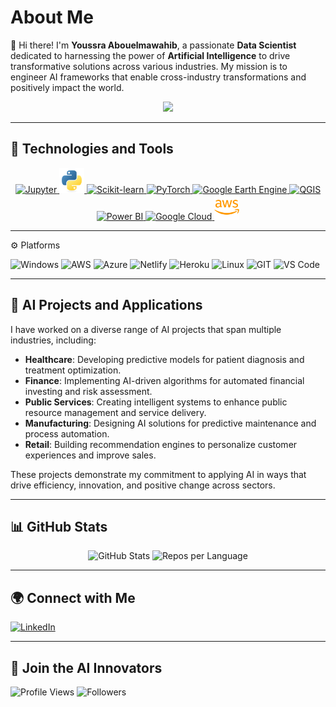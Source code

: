 # About Me

<p align="center">
  <a href="https://github.com/Youssra1999>
    <img src="https://user-images.githubusercontent.com/20955511/199138068-0a7b7b75-a024-4f00-803f-30a19c5d1b2d.png" alt="Youssra Abouelmawahib" /></a>
</p>

👋 Hi there! I'm **Youssra Abouelmawahib**, a passionate **Data Scientist** dedicated to harnessing the power of **Artificial Intelligence** to drive transformative solutions across various industries. My mission is to engineer AI frameworks that enable cross-industry transformations and positively impact the world.


<p align="center">
  <!-- Typing SVG by DenverCoder1 - https://github.com/DenverCoder1/readme-typing-svg -->
  <a href="https://github.com/Youssra1999/readme-typing-svg">
    <img src="https://readme-typing-svg.demolab.com/?lines=Full-stack%20web%20and%20app%20developer;Experienced%20UI%2FUX%20Designer;10%2B%20years%20of%20coding%20experience;Always%20learning%20new%20things&font=Fira%20Code&center=true&width=440&height=45&color=f75c7e&vCenter=true&pause=1000&size=22" /></a>
</p>


---


## 🌟 Technologies and Tools

<p align="center">
  <!-- Programming Languages -->
  <a href="https://jupyter.org/" target="_blank" rel="noreferrer">
    <img src="https://upload.wikimedia.org/wikipedia/commons/thumb/3/38/Jupyter_logo.svg/1200px-Jupyter_logo.svg.png" alt="Jupyter" width="40" height="40"/>
  </a>
  <a href="https://www.python.org" target="_blank" rel="noreferrer">
    <img src="https://raw.githubusercontent.com/devicons/devicon/master/icons/python/python-original.svg" alt="Python" width="40" height="40"/>
  </a>
  <a href="https://scikit-learn.org/stable/" target="_blank" rel="noreferrer">
    <img src="https://upload.wikimedia.org/wikipedia/commons/0/05/Scikit_learn_logo_small.svg" alt="Scikit-learn" width="40" height="40"/>
  </a>
  <a href="https://pytorch.org/" target="_blank" rel="noreferrer">
    <img src="https://upload.wikimedia.org/wikipedia/commons/1/10/PyTorch_logo_icon.svg" alt="PyTorch" width="40" height="40"/>
  </a>
  <!-- Geospatial and Environmental Tools -->
  <a href="https://earthengine.google.com/" target="_blank" rel="noreferrer">
    <img src="https://b.thumbs.redditmedia.com/X9PQAO7ZF1oj5ZxFmgWBFHP-xzqHlRJoUxnzBno2jcA.png" alt="Google Earth Engine" width="40" height="40"/>
  </a>
  <a href="https://www.qgis.org/en/site/" target="_blank" rel="noreferrer">
    <img src="https://www.qgis.org/img/logosign.svg" alt="QGIS" width="40" height="40"/>
  </a>
  <!-- Data Visualization -->
  <a href="https://powerbi.microsoft.com/" target="_blank" rel="noreferrer">
    <img src="https://upload.wikimedia.org/wikipedia/commons/c/cf/New_Power_BI_Logo.svg" alt="Power BI" width="40" height="40"/>
  </a>
  <a href="https://cloud.google.com/" target="_blank" rel="noreferrer">
    <img src="https://cdn.jsdelivr.net/gh/devicons/devicon/icons/googlecloud/googlecloud-original.svg" alt="Google Cloud" width="40" height="40"/>
  </a>
  <a href="https://aws.amazon.com/" target="_blank" rel="noreferrer">
    <img src="https://github.com/devicons/devicon/blob/master/icons/amazonwebservices/amazonwebservices-plain-wordmark.svg" alt="AWS" width="40" height="40"/>
  </a>
</p>

---

⚙️ Platforms

![Windows](https://img.shields.io/badge/Windows-0078D6.svg?style=for-the-badge&logo=windows&logoColor=black&color=0078D6)
![AWS](https://img.shields.io/badge/Amazon_AWS-232F3E?style=for-the-badge&logo=amazon-aws&logoColor=white)
![Azure](https://img.shields.io/badge/microsoft%20azure-0089D6?style=for-the-badge&logo=microsoft-azure&logoColor=white)
![Netlify](https://img.shields.io/badge/Netlify-00C7B7?style=for-the-badge&logo=netlify&logoColor=white)
![Heroku](https://img.shields.io/badge/Heroku-430098?style=for-the-badge&logo=heroku&logoColor=white)
![Linux](https://img.shields.io/badge/linux-%FCC624.svg?style=for-the-badge&logo=linux&logoColor=black&color=FCC624)
![GIT](https://img.shields.io/badge/git-%3776AB.svg?style=for-the-badge&logo=git&logoColor=white&color=F05032)
![VS Code](https://img.shields.io/badge/VS%20Code-007ACC.svg?style=for-the-badge&logo=visual%20studio%20code&logoColor=white&color=007ACC)

---

## 🧠 AI Projects and Applications

I have worked on a diverse range of AI projects that span multiple industries, including:

- **Healthcare**: Developing predictive models for patient diagnosis and treatment optimization.
- **Finance**: Implementing AI-driven algorithms for automated financial investing and risk assessment.
- **Public Services**: Creating intelligent systems to enhance public resource management and service delivery.
- **Manufacturing**: Designing AI solutions for predictive maintenance and process automation.
- **Retail**: Building recommendation engines to personalize customer experiences and improve sales.

These projects demonstrate my commitment to applying AI in ways that drive efficiency, innovation, and positive change across sectors.

---

## 📊 GitHub Stats

<p align="center">
  <img src="https://github-readme-stats.vercel.app/api?username=youssra1999&show_icons=true&theme=dark" alt="GitHub Stats" />
  <img src="https://github-profile-summary-cards.vercel.app/api/cards/repos-per-language?username=youssra1999&layout=compact&show_icons=true&theme=merko&locale=en&count_private=true&langs_count=6" alt="Repos per Language" />
</p>


---

## 🌍 Connect with Me

<p align="left">
  <a href="https://linkedin.com/in/youssra-abouelmawahib" target="_blank">
    <img src="https://raw.githubusercontent.com/rahuldkjain/github-profile-readme-generator/master/src/images/icons/Social/linked-in-alt.svg" alt="LinkedIn" height="30" width="40" />
  </a>
</p>

---


## 🌱 Join the AI Innovators

![Profile Views](https://komarev.com/ghpvc/?username=youssra1999)
![Followers](https://img.shields.io/github/followers/youssra1999?style=social)
